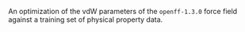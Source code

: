 An optimization of the vdW parameters of the `openff-1.3.0` force field against a training set of physical property data.